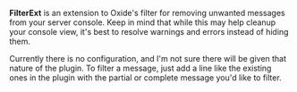 **FilterExt** is an extension to Oxide's filter for removing unwanted messages from your server console. Keep in mind that while this may help cleanup your console view, it's best to resolve warnings and errors instead of hiding them.

Currently there is no configuration, and I'm not sure there will be given that nature of the plugin. To filter a message, just add a line like the existing ones in the plugin with the partial or complete message you'd like to filter.
